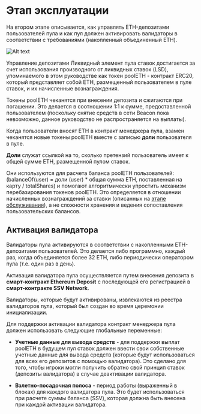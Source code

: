 # Этап эксплуатации

<a name="operation_stage"></a>

На втором этапе описывается, как управлять ETH-депозитами пользователей пула и как пул должен активировать валидаторы в
соответствии с требованиями (накопленный объединенный ETH).

![Alt text](/img/ssv/ssv_operation_stage_001.png)

Управление депозитами
Ликвидный элемент пула ставок достигается за счет использования производного от ликвидных ставок (LSD), упоминаемого в этом руководстве как токен poolETH - контракт ERC20, который представляет собой ETH, размещенный пользователем в пуле ставок, и их начисленные вознаграждения.

Токены poolETH чеканятся при внесении депозита и сжигаются при погашении. Это делается в соотношении 1:1 к сумме, предоставленной пользователем (поскольку снятие средств в сети Beacon пока невозможно, данное руководство не распространяется на выплаты).

Когда пользователи вносят ETH в контракт менеджера пула, взамен чеканятся новые токены poolETH вместе с записью **доли** пользователя в пуле.

**Доли** служат ссылкой на то, сколько претензий пользователь имеет к общей сумме ETH, размещенной пулом ставок.

Они используются для расчета баланса poolETH пользователей: (balanceOf(user) = доли (user) * общая сумма ETH, поставленная на карту / totalShares) и помогают алгоритмически упростить механизм перебазирования токенов poolETH. Это определяется в отношении начисленных вознаграждений за ставки (описанных на [этапе обслуживания](/docs/ssv.network/dev/integration/stakingpools/maintenance_stage)), а не сложности хранения и ведения сопоставления пользовательских балансов.

## Активация валидатора
Валидаторы пула активируются в соответствии с накопленными ETH-депозитами пользователей. Это делается либо программно, каждый раз, когда объединяется более 32 ETH, либо периодически оператором пула (т.е. один раз в день).

Активация валидатора пула осуществляется путем внесения депозита в **смарт-контракт Ethereum Deposit** с последующей его регистрацией в **смарт-контракте SSV Network**.

Валидаторы, которые будут активированы, извлекаются из реестра валидаторов пула, который был создан во время церемонии инициализации.

Для поддержки активации валидатора контракт менеджера пула должен использовать следующие глобальные переменные:

* **Учетные данные для вывода средств** - для поддержки выплат poolETH в будущем пул ставок должен ввести свои собственные учетные данные для вывода средств (которые будут использоваться для всех его депозитов с помощью валидатора). Это сделано для того, чтобы игроки могли получить обратно свой принцип ставок (депозиты валидатора) в случае деактивации валидатора.

* **Взлетно-посадочная полоса** - период работы (выраженный в блоках) для каждого валидатора пула. Это будет использоваться при расчете суммы баланса (SSV), которая должна быть внесена при каждой активации валидатора.
